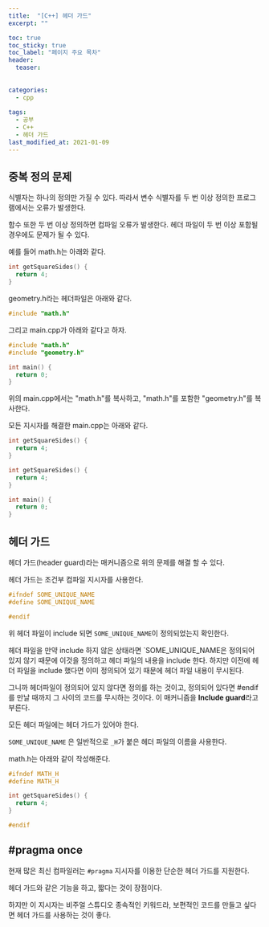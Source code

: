 ```yaml
---
title:  "[C++] 헤더 가드"
excerpt: ""

toc: true
toc_sticky: true
toc_label: "페이지 주요 목차"
header:
  teaser: 
  
  
categories:
  - cpp
  
tags:
  - 공부
  - C++
  - 헤더 가드
last_modified_at: 2021-01-09
---
```


## 중복 정의 문제

식별자는 하나의 정의만 가질 수 있다.  따라서 변수 식별자를 두 번 이상 정의한 프로그램에서는 오류가 발생한다.

함수 또한 두 번 이상 정의하면 컴파일 오류가 발생한다. 헤더 파일이 두 번 이상 포함될 경우에도 문제가 될 수 있다.

예를 들어 math.h는 아래와 같다.

```cpp
int getSquareSides() {
  return 4;
}
```

geometry.h라는 헤더파일은 아래와 같다.

```cpp
#include "math.h"
```

그리고 main.cpp가 아래와 같다고 하자.

```cpp
#include "math.h"
#include "geometry.h"

int main() {
  return 0;
}
```

위의 main.cpp에서는 "math.h"를 복사하고, "math.h"를 포함한 "geometry.h"를 복사한다.

모든 지시자를 해결한 main.cpp는 아래와 같다.

```cpp
int getSquareSides() {
  return 4;
}

int getSquareSides() {
  return 4;
}

int main() {
  return 0;
}
```

## 헤더 가드

헤더 가드(header guard)라는 매커니즘으로 위의 문제를 해결 할 수 있다.

헤더 가드는 조건부 컴파일 지시자를 사용한다.

```cpp
#ifndef SOME_UNIQUE_NAME
#define SOME_UNIQUE_NAME

#endif
```

위 헤더 파일이 include 되면 `SOME_UNIQUE_NAME`이 정의되었는지 확인한다.

헤더 파일을 만약 include 하지 않은 상태라면 `SOME_UNIQUE_NAME은 정의되어 있지 않기 때문에
이것을 정의하고 헤더 파일의 내용을 include 한다. 하지만 이전에 헤더 파일을 include 했다면
이미 정의되어 있기 때문에 헤더 파일 내용이 무시된다.

그니까 헤더파일이 정의되어 있지 않다면 정의를 하는 것이고, 정의되어 있다면 #endif를 만날 때까지 그 사이의
코드를 무시하는 것이다. 이 매커니즘을 **Include guard**라고 부른다.

모든 헤더 파일에는 헤더 가드가 있어야 한다.

`SOME_UNIQUE_NAME` 은 일반적으로 `_H`가 붙은 헤더 파일의 이름을 사용한다.

math.h는 아래와 같이 작성해준다.

```cpp
#ifndef MATH_H
#define MATH_H

int getSquareSides() {
  return 4;
}

#endif
```

## #pragma once

현재 많은 최신 컴파일러는 `#pragma` 지시자를 이용한 단순한 헤더 가드를 지원한다.

헤더 가드와 같은 기능을 하고, 짧다는 것이 장점이다. 

하지만 이 지시자는 비주얼 스튜디오 종속적인 키워드라, 보편적인 코드를 만들고 싶다면 헤더 가드를 사용하는 것이 좋다.
